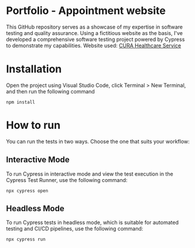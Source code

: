 # Portfolio - Appointment website

This GitHub repository serves as a showcase of my expertise in software testing and quality assurance. Using a fictitious website as the basis, I've developed a comprehensive software testing project powered by Cypress to demonstrate my capabilities. Website used: [CURA Healthcare Service](https://katalon-demo-cura.herokuapp.com/)

# Installation

Open the project using Visual Studio Code, click Terminal > New Terminal, and then run the following command

```
npm install
```

# How to run

You can run the tests in two ways. Choose the one that suits your workflow:

## Interactive Mode
To run Cypress in interactive mode and view the test execution in the Cypress Test Runner, use the following command:

```
npx cypress open
```

## Headless Mode
To run Cypress tests in headless mode, which is suitable for automated testing and CI/CD pipelines, use the following command:

```
npx cypress run
```
